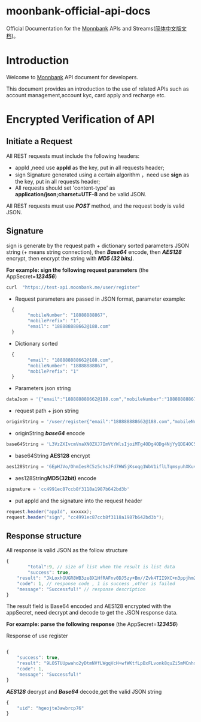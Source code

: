 # moonbank-official-api-docs
Official Documentation for the [Monnbank][] APIs and Streams([简体中文版文档](./README_ZH.md))。

# Introduction

Welcome to [Monnbank][] API document for developers.

This document provides an introduction to the use of related APIs such as account management,account kyc, card apply and recharge etc.

# Encrypted Verification of API

## Initiate a Request

All REST requests must include the following headers:

* appId ,need use **appId** as the key, put in all requests header;
* sign Signature generated using a certain algorithm ，need use **sign** as the key, put in all requests header;
* All requests should set 'content-type' as  **application/json;charset=UTF-8** and be valid JSON.

All REST requests must use ***POST*** method, and the request body is valid JSON.

## Signature

sign is generate by the request path + dictionary sorted parameters JSON string (+ means string connection), then ***Base64*** encode, then ***AES128*** encrypt, then encrypt the string with ***MD5 (32 bits)***.

**For example: sign the following request parameters** (the AppSecret=***123456***)

```bash
curl  "https://test-api.moonbank.me/user/register"
```

* Request parameters are passed in JSON format, parameter example:

```javascript
  {
        "mobileNumber": "18888888867", 
        "mobilePrefix": "1",
        "email": "188888888662@188.com"
  }
```

* Dictionary sorted
```javascript
  {
        "email": "188888888662@188.com",
        "mobileNumber": "18888888867",
        "mobilePrefix": "1"
  }
```

* Parameters json string
```javascript
dataJson = '{"email":"188888888662@188.com","mobileNumber":"18888888867","mobilePrefix":"1"}'
```

* request path + json string

```javascript
originString = '/user/register{"email":"188888888662@188.com","mobileNumber":"18888888867","mobilePrefix":"1"}'
```

* originString ***base64*** encode
```javascript
base64String = 'L3VzZXIvcmVnaXN0ZXJ7ImVtYWlsIjoiMTg4ODg4ODg4NjYyQDE4OC5jb20iLCJtb2JpbGVOdW1iZXIiOiIxODg4ODg4ODg2NyIsIm1vYmlsZVByZWZpeCI6IjEifQ=='
```

* base64String **AES128** encrypt
```javascript
aes128String = '6EpHJVo/OhmIesRC5z5chsJFd7HW5jKsoqg1WbV1iflLTqmsyuhXKuvQKdNqN0MKw1wwiWHbbp0cRWltjfXzMZ4Qf0lycz/lEb/OMf/v48S1R7xgwnHkS7qXzFuDY6PA8v9571Y8BXiaoBhUaIbsnn58fbBx8YhPqVs2ioibEkTLU7lmuwCFIuM3N/RMY7Tn'
```

* aes128String**MD5(32bit)** encode
```javascript
signature = 'cc4991ec87ccb8f3118a1987b642bd3b'
```

* put appId and the signature into the request header
``` java
request.header("appId", xxxxxx);
request.header("sign", "cc4991ec87ccb8f3118a1987b642bd3b");
```

## Response structure

All response is valid JSON as the follow structure
```javascript
{
        "total":9, // size of list when the result is list data
        "success": true, 
	"result": "JkLoxhGUGR8WB3ze8X1HfRAFnv0DJ5zy+Bm//Zvk4TII9XC+n3ppjhm2OFes0Wrh", // result data, Base64 encoded and  AES128  encrypted with the appSecret  
	"code": 1, // response code , 1 is success ,other is failed
	"message": "Successful!" // response description
}
```
The result field is Base64 encoded and AES128 encrypted with the appSecret, need decrypt and decode to get the JSON response data.

**For example: parse the following response** (the AppSecret=***123456***)

Response of use register
```javascript

{
    "success": true,
    "result": "9LOSTUUpwaho2yDtmNVfLWgqVcH+wfWKtfLpBxFLvonk8quZi5mMCnhsbN84DT1P",
    "code": 1,
    "message": "Successful!"
}
```
***AES128*** decrypt and ***Base64*** decode,get the valid JSON string

```javascript
{
    "uid": "hgeojte3awbrcp76"
}
```




[Monnbank]: https://www.moonbank.me